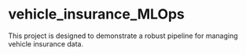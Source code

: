 # vehicle_insurance_MLOps
This project is designed to demonstrate a robust pipeline for managing vehicle insurance data.
